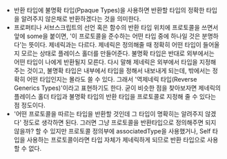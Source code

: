 - 반환 타입에 불명확 타입(Ppaque Types)을 사용하면 반환할 타입의 정확한 타입을 알려주지 않은채로 반환하겠다는 것을 의미한다.
- 프로퍼티나 서브스크립트의 선언 혹은 함수의 반환 타입 위치에 프로토콜을 쓰면서 앞에 some을 붙이면, '이 프로토콜을 준수하는 어떤 타입 중에 하나일 것은 분명하다'는 뜻이다. 제네릭과는 다르다. 제네릭은 정의해줄 때 정확히 어떤 타입이 들어올지 모르는 상태로 플레이스 홀더를 만들어준다. 불명확 타입은 반대로 외부에서는 어떤 타입이 나에게 반환될지 모른다. 다시 말해 제네릭은 외부에서 타입을 지정해주는 것이고, 불명확 타입은 내부에서 타입을 정해서 내보내게 되는데, 밖에서는 정확히 어떤 타입인지는 몰라도 쓸 수 있다. 그래서 '역제네릭 타입(Reverse Generics Types)'이라고 표현하기도 한다. 굳이 비슷한 점을 찾아보자면 제네릭의 플레이스 홀더 타입과 불명확 타입의 반환 타입을 프로토콜로 지정해 줄 수 있다는 점 정도이다.
- '어떤 프로토콜을 따르는 타입을 반환할 것인데 그 타입이 명확히는 알려주지 않겠다' 정도로 생각하면 된다. 그러면 그냥 프로토콜을 반환타입으로 정의해주면 되지 않을까? 할 수 있지만 프로토콜 정의부에 associatedType을 사용했거나, Self 타입을 사용하는 프로토콜이라면 타입 자체가 제네릭하게 되므로 반환 타입으로 사용할 수 없다. 
